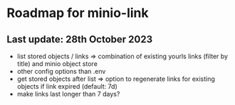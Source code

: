 # Roadmap for minio-link

## Last update: 28th October 2023

- list stored objects / links => combination of existing yourls links (filter by title) and minio object store
- other config options than .env
- get stored objects after list => option to regenerate links for existing objects if link expired (default: 7d)
- make links last longer than 7 days?